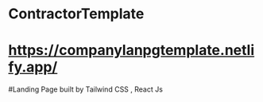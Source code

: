 # ContractorTemplate
# https://companylanpgtemplate.netlify.app/
#Landing Page built by Tailwind CSS , React Js 

